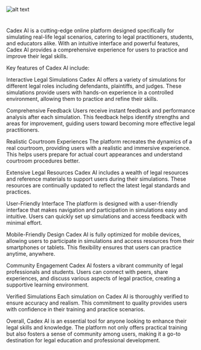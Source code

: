 

![alt text](https://i.imgur.com/IGSXoPJ.png)

#

Cadex AI is a cutting-edge online platform designed specifically for simulating real-life legal scenarios, catering to legal practitioners, students, and educators alike. With an intuitive interface and powerful features, Cadex AI provides a comprehensive experience for users to practice and improve their legal skills.

Key features of Cadex AI include:

Interactive Legal Simulations
Cadex AI offers a variety of simulations for different legal roles including defendants, plaintiffs, and judges. These simulations provide users with hands-on experience in a controlled environment, allowing them to practice and refine their skills.

Comprehensive Feedback
Users receive instant feedback and performance analysis after each simulation. This feedback helps identify strengths and areas for improvement, guiding users toward becoming more effective legal practitioners.

Realistic Courtroom Experiences
The platform recreates the dynamics of a real courtroom, providing users with a realistic and immersive experience. This helps users prepare for actual court appearances and understand courtroom procedures better.

Extensive Legal Resources
Cadex AI includes a wealth of legal resources and reference materials to support users during their simulations. These resources are continually updated to reflect the latest legal standards and practices.

User-Friendly Interface
The platform is designed with a user-friendly interface that makes navigation and participation in simulations easy and intuitive. Users can quickly set up simulations and access feedback with minimal effort.

Mobile-Friendly Design
Cadex AI is fully optimized for mobile devices, allowing users to participate in simulations and access resources from their smartphones or tablets. This flexibility ensures that users can practice anytime, anywhere.

Community Engagement
Cadex AI fosters a vibrant community of legal professionals and students. Users can connect with peers, share experiences, and discuss various aspects of legal practice, creating a supportive learning environment.

Verified Simulations
Each simulation on Cadex AI is thoroughly verified to ensure accuracy and realism. This commitment to quality provides users with confidence in their training and practice scenarios.

Overall, Cadex AI is an essential tool for anyone looking to enhance their legal skills and knowledge. The platform not only offers practical training but also fosters a sense of community among users, making it a go-to destination for legal education and professional development.